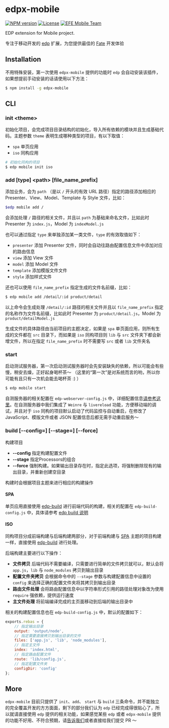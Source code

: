 edpx-mobile
===

[![NPM version](https://img.shields.io/npm/v/edpx-mobile.svg?style=flat-square)](https://npmjs.org/package/edpx-mobile) [![License](https://img.shields.io/npm/l/edpx-mobile.svg?style=flat-square)](./LICENSE) [![EFE Mobile Team](https://img.shields.io/badge/EFE-Mobile_Team-blue.svg?style=flat-square)](http://efe.baidu.com)

EDP extension for Mobile project.

专注于移动开发的 [edp](https://github.com/ecomfe/edp) 扩展，为您提供最佳的 [Fate](http://ecomfe.github.io/fate) 开发体验

## Installation

不用特殊安装，第一次使用 `edpx-mobile` 提供的功能时 `edp` 会自动安装该插件，如果想提前手动安装的话请使用以下方法：

```sh
$ npm install -g edpx-mobile
```

## CLI

### init &lt;theme&gt;

初始化项目，会完成项目目录结构的初始化，导入所有依赖的模块并且生成基础代码。主题参数 `theme` 表明生成哪种类型的项目，有以下取值：

* `spa` 单页应用
* `iso` 同构应用

```sh
# 初始化同构的项目
$ edp mobile init iso
```

### add [type] &lt;path&gt; [file_name_prefix]

添加业务，会为 `path` （是以 `/` 开头的有效 URL 路径）指定的路径添加相应的 Presenter、View、Model、Template 与 Style 文件，比如：

```sh
$edp mobile add /
```

会添加处理 `/` 路径的相关文件，并且以 `path` 为基础来命名文件，比如此时 Presenter 为 `index.js`，Model 为 `indexModel.js`

也可以通过指定 `type` 来单独添加某一类文件，`type` 的有效取值如下：

* `presenter` 添加 Presenter 文件，同时会自动往路由配置信息文件中添加对应的路由信息
* `view` 添加 View 文件
* `model` 添加 Model 文件
* `template` 添加模版文件文件
* `style` 添加样式文件

还也可以使用 `file_name_prefix` 指定生成的文件名前缀，比如：

```sh
$ edp mobile add /detail/:id product/detail
```

以上命令会生成处理 `/detail/:id` 路径的相关文件并且以 `file_name_prefix` 指定的名称作为文件名前缀，比如此时 Presenter 为 `product/detail.js`，Model 为 `product/detailModel.js`

生成文件的具体路径由当前项目的主题决定，如果是 `spa` 单页面应用，则所有生成的文件都在 `src` 目录下，而如果是 `iso` 同构项目则 `lib` 与 `src` 文件夹下都会新增文件，所以在指定 `file_name_prefix` 时不需要写 `src` 或者 `lib` 文件夹名

### start

启动测试服务器，第一次启动测试服务器时会先安装缺失的依赖，所以可能会有些慢，稍安去燥，正好起身喝杯茶～ （这里的“第一次”是对系统而言的哟，所以你可能有且只有一次机会能去喝杯茶 :) ）

```sh
$ edp mobile start
```

自测服务器的相关配置在 `edp-webserver-config.js` 中，详细配置信息[请参考这里](https://github.com/ecomfe/edp/wiki/WebServer)。在自测服务器中我们集成了 `Weinre` 与 `livereload` 功能，方便移动端的调试，并且对于 `iso` 同构的项目默认启动了代码监控与自动重启，在修改了 JavaScript、模版文件或者 JSON 配置信息后都无需手动重启服务～

### build [--config=<configFile>] [--stage=<stage>] [--force]

构建项目

* **--config** 指定构建配置文件
* **--stage** 指定Processors的组合
* **--force** 强制构建。如果输出目录存在时，指定此选项，将强制删除现有的输出目录，并重新创建空目录

构建时会根据项目主题来进行相应的构建操作

#### SPA

单页应用直接使用 [edp-build](https://github.com/ecomfe/edp-build) 进行前端代码的构建，相关的配置在 `edp-build-config.js` 中，具体请参考 [edp build 说明](https://github.com/ecomfe/edp/wiki/Build)

#### ISO

同构项目分成前端构建与后端构建两部分，对于前端构建与 [SPA](#spa) 主题的项目构建一样，直接使用 [edp-build](https://github.com/ecomfe/edp-build) 进行处理。

后端构建主要进行以下操作：

* **文件拷贝** 后端代码不需要编译，只需要进行简单的文件拷贝就可以，默认会将 `app.js`，`lib` 与 `node_modules` 拷贝到输出目录
* **配置文件夹拷贝** 会根据命令中的 `--stage` 参数与构建配置信息中设置的 `config` 来选择正确的配置文件夹将其拷贝到输出目录
* **路由文件处理** 会将路由配置信息中以字符串形式引用的路径处理对象改为使用 `require` 强依赖，提供运行速度
* **主文件处理** 将前端编译完成的主页面移动到后端的输出目录中

相关的构建配置信息也在 `edp-build-config.js` 中，默认的配置如下：

```js
exports.rebas = {
    // 指定输出目录
    output: 'output/node',
    // 指定需要直接拷贝到输出目录的文件
    files: ['app.js', 'lib', 'node_modules'],
    // 指定主文件
    index: 'index.html',
    // 指定路由配置文件
    route: 'lib/config.js',
    // 指定配置文件夹
    configDir: 'config'
};
```

## More

`edpx-mobile` 目前只提供了 `init`、`add`、 `start` 与 `build` 三条命令，并不能独立的完全覆盖开发的方方面面，剩下的部分我们认为 `edp` 已经完成得很贴心了，所以就请直接使用 `edp` 提供的相关功能，如果感觉某些 `edp` 或者 `edpx-mobile` 提供的功能不好用、不符合预期，请[告诉我们](https://github.com/ecomfe/edpx-mobile/issues/new)或者直接给我们提交 PR ～
